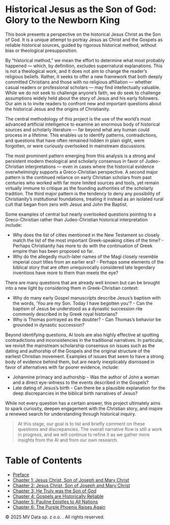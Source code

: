 # Historical Jesus as the Son of God: Glory to the Newborn King

This book presents a perspective on the historical Jesus Christ as the Son of God. 
It is a unique attempt to portray Jesus as Christ and the Gospels as reliable historical sources, guided by rigorous historical method, without bias or theological presupposition.

By “historical method,” we mean the effort to determine what most probably happened — which, by definition, excludes supernatural explanations.
This is not a theological work, and it does not aim to change the reader’s religious beliefs.
Rather, it seeks to offer a new framework that both deeply committed Christians and those with no religious affiliation — whether casual readers or professional scholars — may find intellectually valuable.
While we do not seek to challenge anyone’s faith, we do seek to challenge assumptions widely held about the story of Jesus and his early followers.
Our aim is to invite readers to confront new and important questions about the historical Jesus and the origins of Christianity.

The central methodology of this project is the use of the world’s most advanced artificial intelligence to examine an enormous body of historical sources and scholarly literature — far beyond what any human could process in a lifetime.
This enables us to identify patterns, contradictions, and questions that have often remained hidden in plain sight, were forgotten, or were curiously overlooked in mainstream discussions.

The most prominent pattern emerging from this analysis is a strong and persistent modern theological and scholarly consensus in favor of Judeo-Christian interpretations — even in cases where the historical evidence overwhelmingly supports a Greco-Christian perspective.
A second major pattern is the continued reliance on early Christian scholars from past centuries who worked with far more limited sources and tools, yet remain virtually immune to critique as the founding authorities of the scholarly tradition.
The third major pattern is the tendency to deny any possibility of Christianity’s institutional foundations, treating it instead as an isolated rural cult that began from zero with Jesus and John the Baptist.

Some examples of central but nearly overlooked questions pointing to a Greco-Christian rather than Judeo-Christian historical interpretation include:
* Why does the list of cities mentioned in the New Testament so closely match the list of the most important Greek-speaking cities of the time? - Perhaps Christianity has more to do with the continuation of Greek empire than has been proposed so far.
* Why do the allegedly much-later names of the Magi closely resemble imperial court titles from an earlier era? - Perhaps some elements of the biblical story that are often unequivocally considered late legendary inventions have more to them than meets the eye?
 
There are many questions that are already well known but can be brought into a new light by considering them in Greek-Christian context:
* Why do many early Gospel manuscripts describe Jesus’s baptism with the words, ‘You are my Son. Today I have begotten you’? - Can the baptism of Jesus be understood as a dynastic succession rite commonly described in by Greek royal historians?
* Why is Thomas portrayed as the doubter? - Can Thomas’s behavior be grounded in dynastic succession?

Beyond identifying questions, AI tools are also highly effective at spotting contradictions and inconsistencies in the traditional narratives. 
In particular, we revisit the mainstream scholarship consensus on issues such as the dating and authorship of the Gospels and the original structure of the earliest Christian movement.
Examples of issues that seem to have a strong body of evidence behind them, but are nearly inexplicably dismissed in favor of alternatives with far poorer evidence, include:
* Johannine primacy and authorship - Was the author of John a woman and a direct eye-witness to the events described in the Gospels?
* Late dating of Jesus’s birth - Can there be a plausible explanation for the deep discrepancies in the biblical birth narratives of Jesus?

While not every question has a certain answer, this project ultimately aims to spark curiosity, deepen engagement with the Christian story, and inspire a renewed search for understanding through historical inquiry.

> At this stage, our goal is to list and briefly comment on these questions and discrepancies. The overall narrative flow is still a work in progress, and we will continue to refine it as we gather more insights from the AI and from our own research.

# Table of Contents

- [Preface](preface.tex)
- [Chapter 1: Jesus Christ, Son of Joseph and Mary Christ](chapter1.tex)
- [Chapter 2: Jesus Christ, Son of Joseph and Mary Christ](chapter2.tex)
- [Chapter 3: He Truly was the Son of God](chapter3.tex)
- [Chapter 4: Gospels are Historically Reliable](chapter4.tex)
- [Chapter 5: Pauline Epistles to All Nations](chapter5.tex)
- [Chapter 6: The Purple Phoenix Raises Again](chapter6.tex)

© 2025 MV Data sp. z o.o. . All rights reserved.
